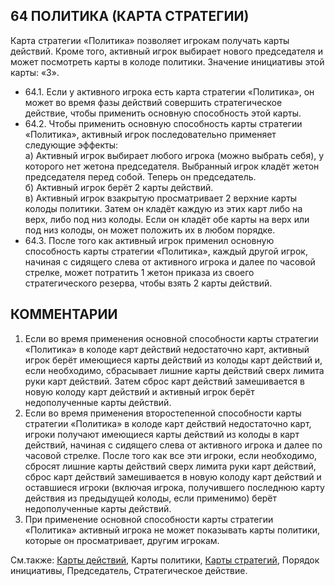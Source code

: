 64 ПОЛИТИКА (КАРТА СТРАТЕГИИ)
---

Карта стратегии «Политика» позволяет игрокам получать карты действий. Кроме того, активный игрок выбирает нового председателя и может посмотреть карты в колоде политики. Значение инициативы этой карты: «3».
* 64.1. Если у активного игрока есть карта стратегии «Политика», он может во время фазы действий совершить стратегическое действие, чтобы применить основную способность этой карты.
* 64.2. Чтобы применить основную способность карты стратегии «Политика», активный игрок последовательно применяет следующие эффекты:  
   а) Активный игрок выбирает любого игрока (можно выбрать себя), у которого нет жетона председателя. Выбранный игрок кладёт жетон председателя перед собой. Теперь он председатель.  
   б) Активный игрок берёт 2 карты действий.  
   в) Активный игрок взакрытую просматривает 2 верхние карты колоды политики. Затем он кладёт каждую из этих карт либо на верх, либо под низ колоды. Если он кладёт обе карты на верх или под низ колоды, он может положить их в любом порядке.
* 64.3. После того как активный игрок применил основную способность карты стратегии «Политика», каждый другой игрок, начиная с сидящего слева от активного игрока и далее по часовой стрелке, может потратить 1 жетон приказа из своего стратегического резерва, чтобы взять 2 карты действий.

КОММЕНТАРИИ
---
1) Если во время применения основной способности карты стратегии «Политика» в колоде карт действий недостаточно карт, активный игрок берёт имеющиеся карты действий из колоды карт действий и, если необходимо, сбрасывает лишние карты действий сверх лимита руки карт действий. Затем сброс карт действий замешивается в новую колоду карт действий и активный игрок берёт недополученные карты действий.
2) Если во время применения второстепенной способности карты стратегии «Политика» в колоде карт действий недостаточно карт, игроки получают имеющиеся карты действий из колоды в карт действий, начиная с сидящего слева от активного игрока и далее по часовой стрелке. После того как все эти игроки, если необходимо, сбросят лишние карты действий сверх лимита руки карт действий, сброс карт действий замешивается в новую колоду карт действий и оставшиеся игроки (включая игрока, получившего последнюю карту действия из предыдущей колоды, если применимо) берёт недополученные карты действий.
3) При применение основной способности карты стратегии «Политика» активный игрока не может показывать карты политики, которые он просматривает, другим игрокам.

См.также: [Карты действий](action_cards.md), Карты политики, [Карты стратегий](strategy_cards.md), Порядок инициативы, Председатель, Стратегическое действие.
